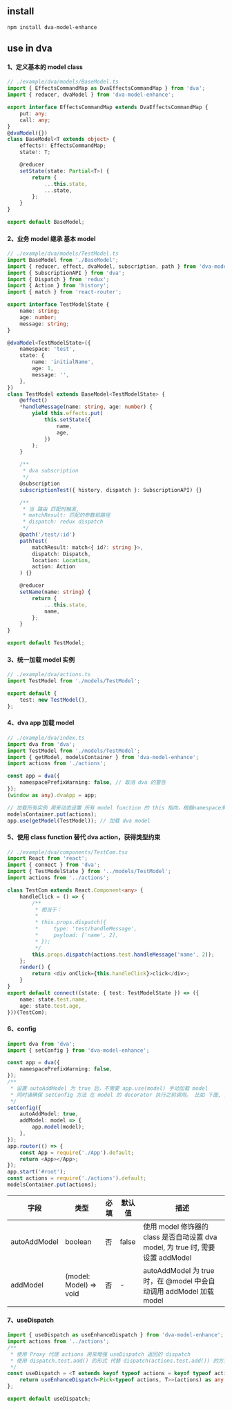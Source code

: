 ## install

```
npm install dva-model-enhance
```

## use in dva

#### 1、定义基本的 model class

```ts
// ./example/dva/models/BaseModel.ts
import { EffectsCommandMap as DvaEffectsCommandMap } from 'dva';
import { reducer, dvaModel } from 'dva-model-enhance';

export interface EffectsCommandMap extends DvaEffectsCommandMap {
    put: any;
    call: any;
}
@dvaModel({})
class BaseModel<T extends object> {
    effects!: EffectsCommandMap;
    state!: T;

    @reducer
    setState(state: Partial<T>) {
        return {
            ...this.state,
            ...state,
        };
    }
}

export default BaseModel;
```

#### 2、业务 model 继承 基本 model

```ts
// ./example/dva/models/TestModel.ts
import BaseModel from './BaseModel';
import { reducer, effect, dvaModel, subscription, path } from 'dva-model-enhance';
import { SubscriptionAPI } from 'dva';
import { Dispatch } from 'redux';
import { Action } from 'history';
import { match } from 'react-router';

export interface TestModelState {
    name: string;
    age: number;
    message: string;
}

@dvaModel<TestModelState>({
    namespace: 'test',
    state: {
        name: 'initialName',
        age: 1,
        message: '',
    },
})
class TestModel extends BaseModel<TestModelState> {
    @effect()
    *handleMessage(name: string, age: number) {
        yield this.effects.put(
            this.setState({
                name,
                age,
            })
        );
    }

    /**
     * dva subscription
     */
    @subscription
    subscriptionTest({ history, dispatch }: SubscriptionAPI) {}

    /**
     * 当 路由 匹配时触发,
     * matchResult: 匹配的参数和路径
     * dispatch: redux dispatch
     */
    @path('/test/:id')
    pathTest(
        matchResult: match<{ id?: string }>,
        dispatch: Dispatch,
        location: Location,
        action: Action
    ) {}

    @reducer
    setName(name: string) {
        return {
            ...this.state,
            name,
        };
    }
}

export default TestModel;
```

#### 3、统一加载 model 实例

```ts
// ./example/dva/actions.ts
import TestModel from './models/TestModel';

export default {
    test: new TestModel(),
};
```

#### 4、dva app 加载 model

```ts
// ./example/dva/index.ts
import dva from 'dva';
import TestModel from './models/TestModel';
import { getModel, modelsContainer } from 'dva-model-enhance';
import actions from './actions';

const app = dva({
    namespacePrefixWarning: false, // 取消 dva 的警告
});
(window as any).dvaApp = app;

// 加载所有实例 用来动态设置 所有 model function 的 this 指向，根据namespace来匹配实例
modelsContainer.put(actions);
app.use(getModel(TestModel)); // 加载 dva model
```

#### 5、使用 class function 替代 dva action，获得类型约束

```ts
// ./example/dva/components/TestCom.tsx
import React from 'react';
import { connect } from 'dva';
import { TestModelState } from '../models/TestModel';
import actions from '../actions';

class TestCom extends React.Component<any> {
    handleClick = () => {
        /**
         * 相当于：
         *
         * this.props.dispatch({
         *     type: 'test/handleMessage',
         *     payload: ['name', 2],
         * });
         */
        this.props.dispatch(actions.test.handleMessage('name', 2));
    };
    render() {
        return <div onClick={this.handleClick}>click</div>;
    }
}
export default connect((state: { test: TestModelState }) => ({
    name: state.test.name,
    age: state.test.age,
}))(TestCom);
```

#### 6、config

```ts
import dva from 'dva';
import { setConfig } from 'dva-model-enhance';

const app = dva({
    namespacePrefixWarning: false,
});
/**
 * 设置 autoAddModel 为 true 后，不需要 app.use(model) 手动加载 model
 * 同时请确保 setConfig 方法 在 model 的 decorator 执行之前调用。 比如 下面, 延迟 加载 "./App" 与 "./actions"
 */
setConfig({
    autoAddModel: true,
    addModel: model => {
        app.model(model);
    },
});
app.router(() => {
    const App = require('./App').default;
    return <App></App>;
});
app.start('#root');
const actions = require('./actions').default;
modelsContainer.put(actions);
```

| 字段         | 类型                   | 必填 | 默认值 | 描述                                                                            |
| ------------ | ---------------------- | ---- | ------ | ------------------------------------------------------------------------------- |
| autoAddModel | boolean                | 否   | false  | 使用 model 修饰器的 class 是否自动设置 dva model, 为 true 时, 需要设置 addModel |
| addModel     | (model: Model) => void | 否   | -      | autoAddModel 为 true 时，在 @model 中会自动调用 addModel 加载 model             |

#### 7、useDispatch

```ts
import { useDispatch as useEnhanceDispatch } from 'dva-model-enhance';
import actions from '../actions';
/**
 * 使用 Proxy 代理 actions 用来增强 useDispatch 返回的 dispatch
 * 使用 dispatch.test.add() 的形式 代替 dispatch(actions.test.add()) 的方式来调用;
 */
const useDispatch = <T extends keyof typeof actions = keyof typeof actions>() => {
    return useEnhanceDispatch<Pick<typeof actions, T>>(actions) as any;
};

export default useDispatch;
```
